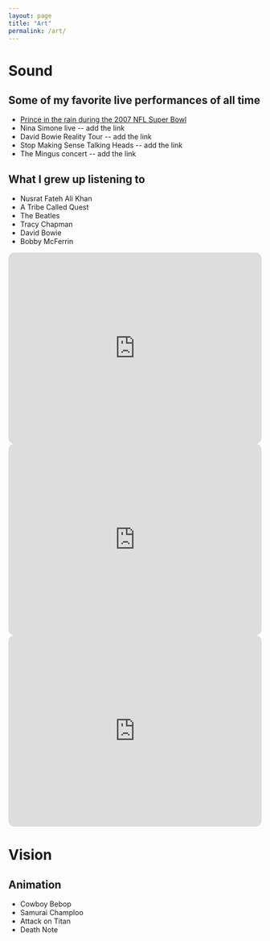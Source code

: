 ```yaml
---
layout: page
title: "Art"
permalink: /art/
---
```


# Sound

## Some of my favorite live performances of all time
- [Prince in the rain during the 2007 NFL Super Bowl](https://www.youtube.com/watch?v=-WYYlRArn3g)
- Nina Simone live -- add the link
- David Bowie Reality Tour -- add the link
- Stop Making Sense Talking Heads -- add the link
- The Mingus concert -- add the link

## What I grew up listening to
- Nusrat Fateh Ali Khan
- A Tribe Called Quest
- The Beatles
- Tracy Chapman
- David Bowie
- Bobby McFerrin

<iframe style="border-radius:12px" src="https://open.spotify.com/embed/album/3x2DQz1db5pS1IEkpD0zWv?utm_source=generator" width="100%" height="380" frameBorder="0" allowfullscreen="" allow="autoplay; clipboard-write; encrypted-media; fullscreen; picture-in-picture"></iframe>

<iframe style="border-radius:12px" src="https://open.spotify.com/embed/album/4Z8nWz3dGybOP7lhMZpcOo?utm_source=generator" width="100%" height="380" frameBorder="0" allowfullscreen="" allow="autoplay; clipboard-write; encrypted-media; fullscreen; picture-in-picture"></iframe>

<iframe style="border-radius:12px" src="https://open.spotify.com/embed/album/2de6LD7eOW8zrlorbS28na?utm_source=generator" width="100%" height="380" frameBorder="0" allowfullscreen="" allow="autoplay; clipboard-write; encrypted-media; fullscreen; picture-in-picture"></iframe>

# Vision

## Animation
- Cowboy Bebop
- Samurai Champloo
- Attack on Titan
- Death Note

<!-- # What I'm listening to recently
- Add a link to spotify? -->
<!-- How to plug something in from spotify? -->
